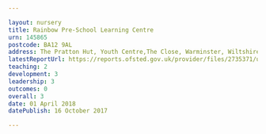 ```yaml
---

layout: nursery
title: Rainbow Pre-School Learning Centre
urn: 145865
postcode: BA12 9AL
address: The Pratton Hut, Youth Centre,The Close, Warminster, Wiltshire, BA12 9AL
latestReportUrl: https://reports.ofsted.gov.uk/provider/files/2735371/urn/145865.pdf
teaching: 2
development: 3
leadership: 3
outcomes: 0
overall: 3
date: 01 April 2018 
datePublish: 16 October 2017

---
```

